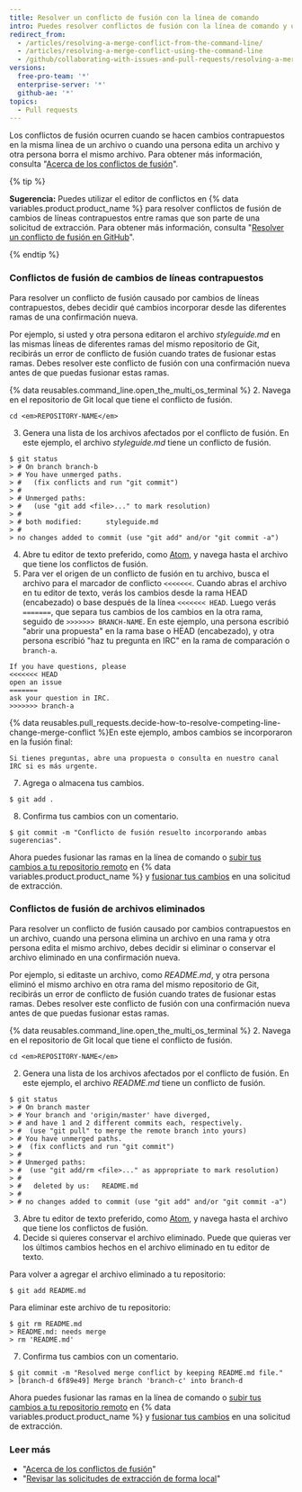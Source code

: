 ```yaml
---
title: Resolver un conflicto de fusión con la línea de comando
intro: Puedes resolver conflictos de fusión con la línea de comando y un editor de texto.
redirect_from:
  - /articles/resolving-a-merge-conflict-from-the-command-line/
  - /articles/resolving-a-merge-conflict-using-the-command-line
  - /github/collaborating-with-issues-and-pull-requests/resolving-a-merge-conflict-using-the-command-line
versions:
  free-pro-team: '*'
  enterprise-server: '*'
  github-ae: '*'
topics:
  - Pull requests
---
```

Los conflictos de fusión ocurren cuando se hacen cambios contrapuestos en la misma línea de un archivo o cuando una persona edita un archivo y otra persona borra el mismo archivo. Para obtener más información, consulta "[Acerca de los conflictos de fusión](/articles/about-merge-conflicts/)".

{% tip %}

**Sugerencia:** Puedes utilizar el editor de conflictos en {% data variables.product.product_name %} para resolver conflictos de fusión de cambios de líneas contrapuestos entre ramas que son parte de una solicitud de extracción. Para obtener más información, consulta "[Resolver un conflicto de fusión en GitHub](/articles/resolving-a-merge-conflict-on-github)".

{% endtip %}

### Conflictos de fusión de cambios de líneas contrapuestos

Para resolver un conflicto de fusión causado por cambios de líneas contrapuestos, debes decidir qué cambios incorporar desde las diferentes ramas de una confirmación nueva.

Por ejemplo, si usted y otra persona editaron el archivo _styleguide.md_ en las mismas líneas de diferentes ramas del mismo repositorio de Git, recibirás un error de conflicto de fusión cuando trates de fusionar estas ramas. Debes resolver este conflicto de fusión con una confirmación nueva antes de que puedas fusionar estas ramas.

{% data reusables.command_line.open_the_multi_os_terminal %}
2. Navega en el repositorio de Git local que tiene el conflicto de fusión.
  ```shell
  cd <em>REPOSITORY-NAME</em>
  ```
3. Genera una lista de los archivos afectados por el conflicto de fusión. En este ejemplo, el archivo *styleguide.md* tiene un conflicto de fusión.
  ```shell
  $ git status
  > # On branch branch-b
  > # You have unmerged paths.
  > #   (fix conflicts and run "git commit")
  > #
  > # Unmerged paths:
  > #   (use "git add <file>..." to mark resolution)
  > #
  > # both modified:      styleguide.md
  > #
  > no changes added to commit (use "git add" and/or "git commit -a")
  ```
4. Abre tu editor de texto preferido, como [Atom](https://atom.io/), y navega hasta el archivo que tiene los conflictos de fusión.
5. Para ver el origen de un conflicto de fusión en tu archivo, busca el archivo para el marcador de conflicto `<<<<<<<`. Cuando abras el archivo en tu editor de texto, verás los cambios desde la rama HEAD (encabezado) o base después de la línea `<<<<<<< HEAD`. Luego verás `=======`, que separa tus cambios de los cambios en la otra rama, seguido de `>>>>>>> BRANCH-NAME`. En este ejemplo, una persona escribió "abrir una propuesta" en la rama base o HEAD (encabezado), y otra persona escribió "haz tu pregunta en IRC" en la rama de comparación o `branch-a`.

 ```
If you have questions, please
<<<<<<< HEAD
open an issue
=======
ask your question in IRC.
>>>>>>> branch-a
  ```
{% data reusables.pull_requests.decide-how-to-resolve-competing-line-change-merge-conflict %}En este ejemplo, ambos cambios se incorporaron en la fusión final:

  ```shell
  Si tienes preguntas, abre una propuesta o consulta en nuestro canal IRC si es más urgente.
  ```
7. Agrega o almacena tus cambios.
  ```shell
  $ git add .
  ```
8. Confirma tus cambios con un comentario.
  ```shell
  $ git commit -m "Conflicto de fusión resuelto incorporando ambas sugerencias".
  ```

Ahora puedes fusionar las ramas en la línea de comando o [subir tus cambios a tu repositorio remoto](/articles/pushing-commits-to-a-remote-repository/) en {% data variables.product.product_name %} y [fusionar tus cambios](/articles/merging-a-pull-request/) en una solicitud de extracción.

### Conflictos de fusión de archivos eliminados

Para resolver un conflicto de fusión causado por cambios contrapuestos en un archivo, cuando una persona elimina un archivo en una rama y otra persona edita el mismo archivo, debes decidir si eliminar o conservar el archivo eliminado en una confirmación nueva.

Por ejemplo, si editaste un archivo, como *README.md*, y otra persona eliminó el mismo archivo en otra rama del mismo repositorio de Git, recibirás un error de conflicto de fusión cuando trates de fusionar estas ramas. Debes resolver este conflicto de fusión con una confirmación nueva antes de que puedas fusionar estas ramas.

{% data reusables.command_line.open_the_multi_os_terminal %}
2. Navega en el repositorio de Git local que tiene el conflicto de fusión.
  ```shell
  cd <em>REPOSITORY-NAME</em>
  ```
2. Genera una lista de los archivos afectados por el conflicto de fusión. En este ejemplo, el archivo *README.md* tiene un conflicto de fusión.
  ```shell
  $ git status
  > # On branch master
  > # Your branch and 'origin/master' have diverged,
  > # and have 1 and 2 different commits each, respectively.
  > #  (use "git pull" to merge the remote branch into yours)
  > # You have unmerged paths.
  > #  (fix conflicts and run "git commit")
  > #
  > # Unmerged paths:
  > #  (use "git add/rm <file>..." as appropriate to mark resolution)
  > #
  > #   deleted by us:   README.md
  > #
  > # no changes added to commit (use "git add" and/or "git commit -a")
  ```
3. Abre tu editor de texto preferido, como [Atom](https://atom.io/), y navega hasta el archivo que tiene los conflictos de fusión.
6. Decide si quieres conservar el archivo eliminado. Puede que quieras ver los últimos cambios hechos en el archivo eliminado en tu editor de texto.

 Para volver a agregar el archivo eliminado a tu repositorio:
  ```shell
  $ git add README.md
  ```
 Para eliminar este archivo de tu repositorio:
  ```shell
  $ git rm README.md
  > README.md: needs merge
  > rm 'README.md'
  ```
7. Confirma tus cambios con un comentario.
  ```shell
  $ git commit -m "Resolved merge conflict by keeping README.md file."
  > [branch-d 6f89e49] Merge branch 'branch-c' into branch-d
  ```

Ahora puedes fusionar las ramas en la línea de comando o [subir tus cambios a tu repositorio remoto](/articles/pushing-commits-to-a-remote-repository/) en {% data variables.product.product_name %} y [fusionar tus cambios](/articles/merging-a-pull-request/) en una solicitud de extracción.

### Leer más

- "[Acerca de los conflictos de fusión](/articles/about-merge-conflicts)"
- "[Revisar las solicitudes de extracción de forma local](/articles/checking-out-pull-requests-locally/)"
